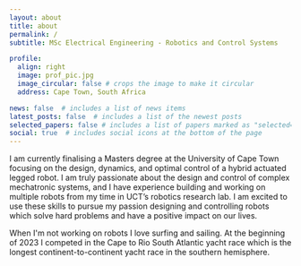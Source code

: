 ```yaml
---
layout: about
title: about
permalink: /
subtitle: MSc Electrical Engineering - Robotics and Control Systems

profile:
  align: right
  image: prof_pic.jpg
  image_circular: false # crops the image to make it circular
  address: Cape Town, South Africa

news: false  # includes a list of news items
latest_posts: false  # includes a list of the newest posts
selected_papers: false # includes a list of papers marked as "selected={true}"
social: true  # includes social icons at the bottom of the page
---
```


I am currently finalising a Masters degree at the University of Cape Town focusing on the design, dynamics, and optimal control of a hybrid actuated legged robot. I am truly passionate about the design and control of complex mechatronic systems, and I have experience building and working on multiple robots from my time in UCT’s robotics research lab. I am excited to use these skills to pursue my passion designing and controlling robots which solve hard problems and have a positive impact on our lives.

When I'm not working on robots I love surfing and sailing. At the beginning of 2023 I competed in the Cape to Rio South Atlantic yacht race which is the longest continent-to-continent yacht race in the southern hemisphere.
